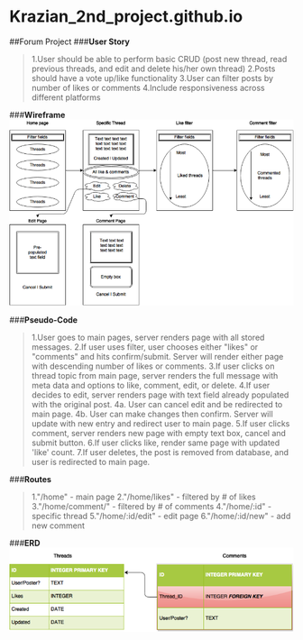 # Krazian_2nd_project.github.io
##Forum Project
###**User Story**
>1.User should be able to perform basic CRUD (post new thread, read previous threads, and edit and delete his/her own thread)
>2.Posts should have a vote up/like functionality 
>3.User can filter posts by number of likes or comments
>4.Include responsiveness across different platforms

###**Wireframe**
![Wireframe](wire_frame.png)

###**Pseudo-Code**
>1.User goes to main pages, server renders page with all stored messages.
>2.If user uses filter, user chooses either "likes" or "comments" and hits confirm/submit. Server will render either page with descending number of likes or comments.
>3.If user clicks on thread topic from main page, server renders the full message with meta data and options to like, comment, edit, or delete.
>4.If user decides to edit, server renders page with text field already populated with the original post.
>4a. User can cancel edit and be redirected to main page.
>4b. User can make changes then confirm. Server will update with new entry and redirect user to main page.
>5.If user clicks comment, server renders new page with empty text box, cancel and submit button.
>6.If user clicks like, render same page with updated 'like' count.
>7.If user deletes, the post is removed from database, and user is redirected to main page.

###**Routes**
>1."/home" - main page
>2."/home/likes" - filtered by # of likes
>3."/home/comment/" - filtered by # of comments
>4."/home/:id" - specific thread
>5."/home/:id/edit" - edit page
>6."/home/:id/new" - add new comment

###**ERD**
![ERD](ERD.png)